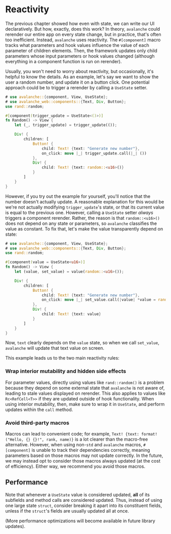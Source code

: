 # Reactivity

The previous chapter showed how even with state, we can write our UI declaratively. But how, exactly, does this work?
In theory, `avalanche` could rerender our entire app on every state change, but in practice, that's often too inefficient.
Instead, `avalanche` uses reactivity. The `#[component]` macro tracks what parameters and hook values influence the value of each 
parameter of children elements. Then, the framework updates only child parameters whose input parameters or hook values changed (although everything in 
a component function is run on rerender).

Usually, you won't need to worry about reactivity, but occasionally, it's helpful to know the details. As an example, let's 
say we want to show the user a random number, and update it on a button click. One potential approach could be to trigger a rerender
by calling a `UseState` setter.

```rust
# use avalanche::{component, View, UseState};
# use avalanche_web::components::{Text, Div, Button};
use rand::random;

#[component(trigger_update = UseState<()>)]
fn Random() -> View {
    let (_, trigger_update) = trigger_update(());

    Div! {
        children: [
            Button! {
                child: Text! {text: "Generate new number"},
                on_click: move |_| trigger_update.call(|_| ())
            },
            Div! {
                child: Text! {text: random::<u16>()}
            } 
        ]
    }
}
```
However, if you try out the example for yourself, you'll notice that the number doesn't actually update. A reasonable explanation for this would be
we're not actually modifying `trigger_update`'s state, or that its current value is equal to the previous one. However, calling a `UseState` setter _always_ 
triggers a component rerender. Rather, the reason is that `random::<u16>()` does not depend on any state or parameters, so `avalanche` classifies the value 
as constant. To fix that, let's make the value transparently depend on state:

```rust
# use avalanche::{component, View, UseState};
# use avalanche_web::components::{Text, Div, Button};
use rand::random;

#[component(value = UseState<u16>)]
fn Random() -> View {
    let (value, set_value) = value(random::<u16>());

    Div! {
        children: [
            Button! {
                child: Text! {text: "Generate new number"},
                on_click: move |_| set_value.call(|value| *value = random::<u16>())
            },
            Div! {
                child: Text! {text: value}
            } 
        ]
    }
}
```

Now, `text` clearly depends on the `value` state, so when we call `set_value`, `avalanche` will update that text value on screen.

This example leads us to the two main reactivity rules:

### Wrap interior mutability and hidden side effects

For parameter values, directly using values like `rand::random()` is a problem because they depend on some external state
that `avalanche` is not aware of, leading to stale values displayed on rerender. This also applies to values like `Rc<RefCell<T>>`
if they are updated outside of hook functionality. When using interior mutability, then, make sure to wrap it in `UseState`, and perform updates 
within the `call` method.

### Avoid third-party macros

Macros can lead to convenient code; for example, `Text! {text: format!("Hello, {} {}!", rank, name)}` is a lot clearer than the macro-free
alternative. However, when using non-`std` and `avalanche` macros, `#[component]` is unable to track their dependencies correctly, meaning
parameters based on those macros may not update correctly. In the future, we may instead opt to consider those macros always updated (at the cost of 
efficiency). Either way, we recommend you avoid those macros. 

## Performance

Note that whenever a `UseState` value is considered updated, **all** of its subfields and method calls
are considered updated. Thus, instead of using one large state `struct`, consider breaking it apart into its constituent fields,
unless if the `struct`'s fields are usually updated all at once.

(More performance optimizations will become available in future library updates).